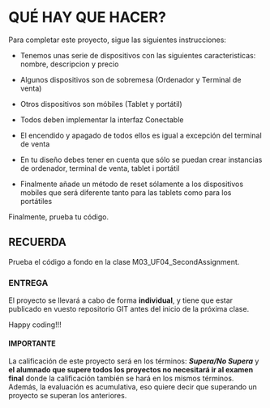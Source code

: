 # QUÉ HAY QUE HACER?

Para completar este proyecto, sigue las siguientes instrucciones:

* Tenemos unas serie de dispositivos con las siguientes caracteristicas: nombre, descripcion y precio

* Algunos dispositivos son de sobremesa (Ordenador y Terminal de venta)

* Otros dispositivos son móbiles (Tablet y portátil)

* Todos deben implementar la interfaz Conectable

* El encendido y apagado de todos ellos es igual a excepción del terminal de venta

* En tu diseño debes tener en cuenta que sólo se puedan crear instancias de ordenador, terminal de venta, tablet i portátil 

* Finalmente añade un método de reset sólamente a los dispositivos mobiles que será diferente tanto para las tablets como para los portátiles

Finalmente, prueba tu código.

## RECUERDA

Prueba el código a fondo en la clase M03_UF04_SecondAssignment. 

### ENTREGA

El proyecto se llevará a cabo de forma **individual**, y tiene que estar publicado en vuesto repositorio GIT antes del inicio de la próxima clase.

Happy coding!!!

#### IMPORTANTE

La calificación de este proyecto será en los términos: *__Supera/No Supera__* y __el alumnado que supere todos los proyectos no necesitará ir al examen final__ donde la calificación también se hará en los mismos términos.
Además, la evaluación es acumulativa, eso quiere decir que superando un proyecto se superan los anteriores.
